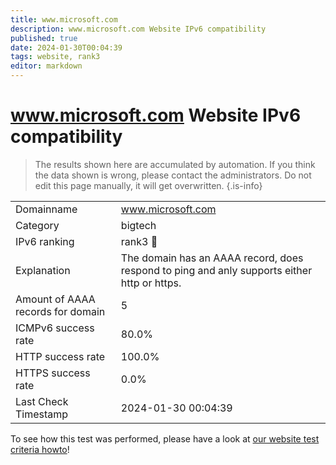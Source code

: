 ```yaml
---
title: www.microsoft.com
description: www.microsoft.com Website IPv6 compatibility
published: true
date: 2024-01-30T00:04:39
tags: website, rank3
editor: markdown
---
```


# www.microsoft.com Website IPv6 compatibility

> The results shown here are accumulated by automation. If you think the data shown is wrong, please contact the administrators. 
> Do not edit this page manually, it will get overwritten.
{.is-info}


|   |   |
| - | - |
| Domainname | www.microsoft.com
| Category | bigtech |
| IPv6 ranking | rank3 :3rd_place_medal: |
| Explanation | The domain has an AAAA record, does respond to ping and anly supports either http or https. |
| Amount of AAAA records for domain | 5 |
| ICMPv6 success rate | 80.0%|
| HTTP success rate | 100.0% |
| HTTPS success rate | 0.0% |
| Last Check Timestamp | 2024-01-30 00:04:39 |

To see how this test was performed, please have a look at [our website test criteria howto](/howto/testcriteria/website)!

